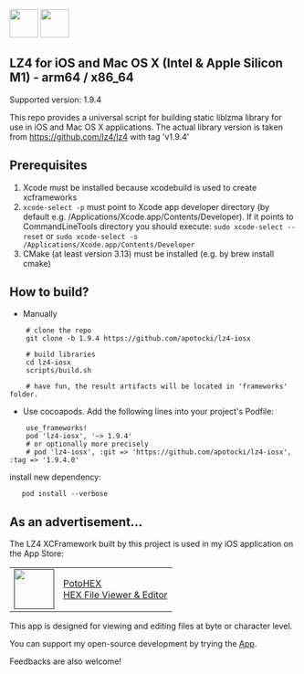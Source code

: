 [<img src="https://api.gitsponsors.com/api/badge/img?id=634323931" height="50">](https://api.gitsponsors.com/api/badge/link?p=SNDCb29auNHzzpQVTlukVWnlZlgtEx16AXVyPY97lHepp2fBHW+BJrhcDx2NY38YIAF8lRcs+Xe2ZUgX61Hvjs33fP1rv2viqkAj3IoQeWJGbUkNbmey9HoJAD87iqlScO1f0gW1D9t1Ts9DuKX2Vg==)
[<img src="https://api.gitsponsors.com/api/badge/img?id=634323931" height="50">](https://api.gitsponsors.com/api/badge/link?p=SNDCb29auNHzzpQVTlukVWnlZlgtEx16AXVyPY97lHepp2fBHW+BJrhcDx2NY38YIAF8lRcs+Xe2ZUgX61Hvjs33fP1rv2viqkAj3IoQeWJGbUkNbmey9HoJAD87iqlScO1f0gW1D9t1Ts9DuKX2Vg==)

## LZ4 for iOS and Mac OS X (Intel & Apple Silicon M1) - arm64 / x86_64

Supported version: 1.9.4

This repo provides a universal script for building static liblzma library for use in iOS and Mac OS X applications.
The actual library version is taken from https://github.com/lz4/lz4 with tag 'v1.9.4'


## Prerequisites
  1) Xcode must be installed because xcodebuild is used to create xcframeworks
  2) ```xcode-select -p``` must point to Xcode app developer directory (by default e.g. /Applications/Xcode.app/Contents/Developer). If it points to CommandLineTools directory you should execute:
  ```sudo xcode-select --reset``` or ```sudo xcode-select -s /Applications/Xcode.app/Contents/Developer```
  3) CMake (at least version 3.13) must be installed (e.g. by brew install cmake) 

## How to build?
 - Manually
```
    # clone the repo
    git clone -b 1.9.4 https://github.com/apotocki/lz4-iosx
    
    # build libraries
    cd lz4-iosx
    scripts/build.sh

    # have fun, the result artifacts will be located in 'frameworks' folder.
```    
 - Use cocoapods. Add the following lines into your project's Podfile:
```
    use_frameworks!
    pod 'lz4-iosx', '~> 1.9.4'
    # or optionally more precisely
    # pod 'lz4-iosx', :git => 'https://github.com/apotocki/lz4-iosx', :tag => '1.9.4.0'
```    
install new dependency:
```
   pod install --verbose
```

## As an advertisement…
The LZ4 XCFramework built by this project is used in my iOS application on the App Store:

[<table align="center" border=0 cellspacing=0 cellpadding=0><tr><td><img src="https://is4-ssl.mzstatic.com/image/thumb/Purple112/v4/78/d6/f8/78d6f802-78f6-267a-8018-751111f52c10/AppIcon-0-1x_U007emarketing-0-10-0-85-220.png/460x0w.webp" width="70"/></td><td><a href="https://apps.apple.com/us/app/potohex/id1620963302">PotoHEX</a><br>HEX File Viewer & Editor</td><tr></table>]()

This app is designed for viewing and editing files at byte or character level.
  
You can support my open-source development by trying the [App](https://apps.apple.com/us/app/potohex/id1620963302).

Feedbacks are also welcome!
